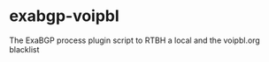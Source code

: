 exabgp-voipbl
=============

The ExaBGP process plugin script to RTBH a local and the voipbl.org blacklist
